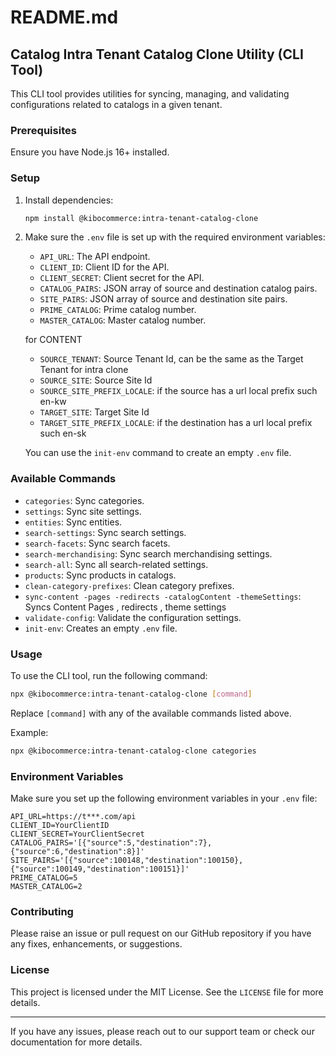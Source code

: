 # README.md

## Catalog Intra Tenant Catalog Clone Utility (CLI Tool)

This CLI tool provides utilities for syncing, managing, and validating configurations related to catalogs in a given tenant.

### Prerequisites

Ensure you have Node.js 16+ installed.

### Setup

1. Install dependencies:

   ```bash
   npm install @kibocommerce:intra-tenant-catalog-clone
   ```

2. Make sure the `.env` file is set up with the required environment variables:

   - `API_URL`: The API endpoint.
   - `CLIENT_ID`: Client ID for the API.
   - `CLIENT_SECRET`: Client secret for the API.
   - `CATALOG_PAIRS`: JSON array of source and destination catalog pairs.
   - `SITE_PAIRS`: JSON array of source and destination site pairs.
   - `PRIME_CATALOG`: Prime catalog number.
   - `MASTER_CATALOG`: Master catalog number.
   
   for CONTENT
   - `SOURCE_TENANT`: Source Tenant Id, can be the same as the Target Tenant for intra clone
   - `SOURCE_SITE`: Source Site Id
   - `SOURCE_SITE_PREFIX_LOCALE`: if the source has a url local prefix such en-kw
   - `TARGET_SITE`: Target Site Id
   - `TARGET_SITE_PREFIX_LOCALE`: if the destination  has a url local prefix such en-sk
   
   You can use the `init-env` command to create an empty `.env` file.

### Available Commands

- `categories`: Sync categories.
- `settings`: Sync site settings.
- `entities`: Sync entities.
- `search-settings`: Sync search settings.
- `search-facets`: Sync search facets.
- `search-merchandising`: Sync search merchandising settings.
- `search-all`: Sync all search-related settings.
- `products`: Sync products in catalogs.
- `clean-category-prefixes`: Clean category prefixes.
- `sync-content -pages -redirects -catalogContent -themeSettings`: Syncs Content Pages , redirects , theme settings
- `validate-config`: Validate the configuration settings.
- `init-env`: Creates an empty `.env` file.

### Usage

To use the CLI tool, run the following command:

```bash
npx @kibocommerce:intra-tenant-catalog-clone [command]
```

Replace `[command]` with any of the available commands listed above.

Example:

```bash
npx @kibocommerce:intra-tenant-catalog-clone categories
```

### Environment Variables

Make sure you set up the following environment variables in your `.env` file:

```plaintext
API_URL=https://t***.com/api
CLIENT_ID=YourClientID
CLIENT_SECRET=YourClientSecret
CATALOG_PAIRS='[{"source":5,"destination":7}, {"source":6,"destination":8}]'
SITE_PAIRS='[{"source":100148,"destination":100150}, {"source":100149,"destination":100151}]'
PRIME_CATALOG=5
MASTER_CATALOG=2
```

### Contributing

Please raise an issue or pull request on our GitHub repository if you have any fixes, enhancements, or suggestions.

### License

This project is licensed under the MIT License. See the `LICENSE` file for more details.

---

If you have any issues, please reach out to our support team or check our documentation for more details.
